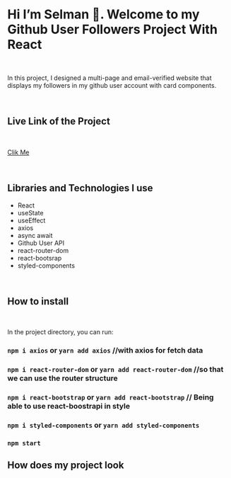 

<h1>Hi I’m Selman 👋. Welcome to my  Github User Followers Project With React </h1>

<br>

<p>In this project, I designed a multi-page and email-verified website that displays my followers in my github user account with card components.</p>

<br>

<h2>Live Link of the Project</h2>

<br>

[Clik Me](https://selman-my-followers-in-github.netlify.app/)

<br>

<h2>Libraries and Technologies I use</h2>
 
 * React 
 * useState
 * useEffect
 * axios
 * async await
 * Github User API
 * react-router-dom
 * react-bootsrap
 * styled-components

 


 
 <br>
 
<h2>How to install</h2>

<br>

In the project directory, you can run:

### `npm i axios` or `yarn add axios`  //with axios for fetch data
### `npm i react-router-dom` or `yarn add react-router-dom`  //so that we can use the router structure
### `npm i react-bootstrap` or `yarn add react-bootstrap`  // Being able to use react-boostrapi in style
### `npm i styled-components` or `yarn add styled-components`
### `npm start`


<h2>How does my project look</h2>


